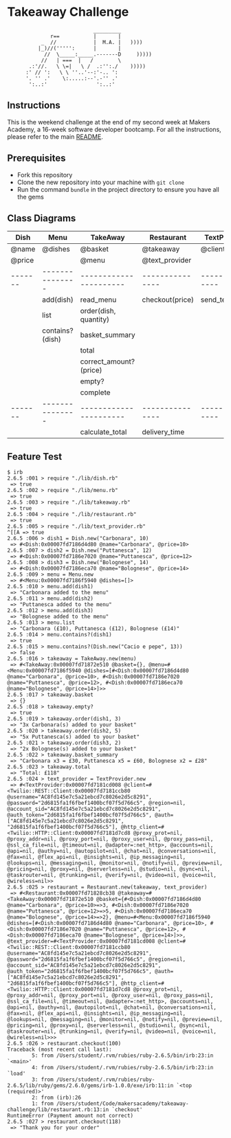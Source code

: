 Takeaway Challenge
==================
```
                            _________
              r==           |       |
           _  //            |  M.A. |   ))))
          |_)//(''''':      |       |
            //  \_____:_____.-------D     )))))
           //   | ===  |   /        \
       .:'//.   \ \=|   \ /  .:'':./    )))))
      :' // ':   \ \ ''..'--:'-.. ':
      '. '' .'    \:.....:--'.-'' .'
       ':..:'                ':..:'

 ```

Instructions
-------

This is the weekend challenge at the end of my second week at Makers Academy, a 16-week software developer bootcamp. For all the instructions, please refer to the main [README](https://github.com/AndreaDiotallevi/takeaway-challenge/blob/master/README.md).

Prerequisites
-------

* Fork this repository
* Clone the new repository into your machine with ```git clone```
* Run the command ```bundle``` in the project directory to ensure you have all the gems

Class Diagrams
-------

| Dish   | Menu            | TakeAway               | Restaurant      | TextProvider    |
| ---    | ----            | ---                    | ---             | ---             |
| @name  | @dishes         | @basket                | @takeaway       | @client         |
| @price |                 | @menu                  | @text_provider  |                 |
|------- | --------------- | ---------------------- | --------------- | --------------- |
|        | add(dish)       | read_menu              | checkout(price) | send_text(time) |
|        | list            | order(dish, quantity)  |                 |                 |
|        | contains?(dish) | basket_summary         |                 |                 |
|        |                 | total                  |                 |                 |
|        |                 | correct_amount?(price) |                 |                 |
|        |                 | empty?                 |                 |                 |
|        |                 | complete               |                 |                 |
|------- | --------------- | ---------------------- | --------------- | --------------- |
|        |                 | calculate_total        | delivery_time   |                 |


Feature Test
-------

```
$ irb
2.6.5 :001 > require "./lib/dish.rb"
 => true 
2.6.5 :002 > require "./lib/menu.rb"
 => true 
2.6.5 :003 > require "./lib/takeaway.rb"
 => true 
2.6.5 :004 > require "./lib/restaurant.rb"
 => true 
2.6.5 :005 > require "./lib/text_provider.rb"
^[[A => true 
2.6.5 :006 > dish1 = Dish.new("Carbonara", 10)
 => #<Dish:0x00007fd7186d4d80 @name="Carbonara", @price=10> 
2.6.5 :007 > dish2 = Dish.new("Puttanesca", 12)
 => #<Dish:0x00007fd7186e7020 @name="Puttanesca", @price=12> 
2.6.5 :008 > dish3 = Dish.new("Bolognese", 14)
 => #<Dish:0x00007fd7186eca70 @name="Bolognese", @price=14> 
2.6.5 :009 > menu = Menu.new
 => #<Menu:0x00007fd7186f5940 @dishes=[]> 
2.6.5 :010 > menu.add(dish1)
 => "Carbonara added to the menu" 
2.6.5 :011 > menu.add(dish2)
 => "Puttanesca added to the menu" 
2.6.5 :012 > menu.add(dish3)
 => "Bolognese added to the menu" 
2.6.5 :013 > menu.list
 => "Carbonara (£10), Puttanesca (£12), Bolognese (£14)" 
2.6.5 :014 > menu.contains?(dish1)
 => true 
2.6.5 :015 > menu.contains?(Dish.new("Cacio e pepe", 13))
 => false 
2.6.5 :016 > takeaway = TakeAway.new(menu)
 => #<TakeAway:0x00007fd71872e510 @basket={}, @menu=#<Menu:0x00007fd7186f5940 @dishes=[#<Dish:0x00007fd7186d4d80 @name="Carbonara", @price=10>, #<Dish:0x00007fd7186e7020 @name="Puttanesca", @price=12>, #<Dish:0x00007fd7186eca70 @name="Bolognese", @price=14>]>> 
2.6.5 :017 > takeaway.basket
 => {} 
2.6.5 :018 > takeaway.empty?
 => true 
2.6.5 :019 > takeaway.order(dish1, 3)
 => "3x Carbonara(s) added to your basket" 
2.6.5 :020 > takeaway.order(dish2, 5)
 => "5x Puttanesca(s) added to your basket" 
2.6.5 :021 > takeaway.order(dish3, 2)
 => "2x Bolognese(s) added to your basket" 
2.6.5 :022 > takeaway.basket_summary
 => "Carbonara x3 = £30, Puttanesca x5 = £60, Bolognese x2 = £28" 
2.6.5 :023 > takeaway.total
 => "Total: £118" 
2.6.5 :024 > text_provider = TextProvider.new
 => #<TextProvider:0x00007fd7181cd008 @client=#<Twilio::REST::Client:0x00007fd7181ccb80 @username="AC8fd145e7c5a21ebcd7c8026e2d5c8291", @password="2d6815fa1f6fbef1400bcf07f5d766c5", @region=nil, @account_sid="AC8fd145e7c5a21ebcd7c8026e2d5c8291", @auth_token="2d6815fa1f6fbef1400bcf07f5d766c5", @auth=["AC8fd145e7c5a21ebcd7c8026e2d5c8291", "2d6815fa1f6fbef1400bcf07f5d766c5"], @http_client=#<Twilio::HTTP::Client:0x00007fd7181d7cd8 @proxy_prot=nil, @proxy_addr=nil, @proxy_port=nil, @proxy_user=nil, @proxy_pass=nil, @ssl_ca_file=nil, @timeout=nil, @adapter=:net_http>, @accounts=nil, @api=nil, @authy=nil, @autopilot=nil, @chat=nil, @conversations=nil, @fax=nil, @flex_api=nil, @insights=nil, @ip_messaging=nil, @lookups=nil, @messaging=nil, @monitor=nil, @notify=nil, @preview=nil, @pricing=nil, @proxy=nil, @serverless=nil, @studio=nil, @sync=nil, @taskrouter=nil, @trunking=nil, @verify=nil, @video=nil, @voice=nil, @wireless=nil>> 
2.6.5 :025 > restaurant = Restaurant.new(takeaway, text_provider)
 => #<Restaurant:0x00007fd71828cb38 @takeaway=#<TakeAway:0x00007fd71872e510 @basket={#<Dish:0x00007fd7186d4d80 @name="Carbonara", @price=10>=>3, #<Dish:0x00007fd7186e7020 @name="Puttanesca", @price=12>=>5, #<Dish:0x00007fd7186eca70 @name="Bolognese", @price=14>=>2}, @menu=#<Menu:0x00007fd7186f5940 @dishes=[#<Dish:0x00007fd7186d4d80 @name="Carbonara", @price=10>, #<Dish:0x00007fd7186e7020 @name="Puttanesca", @price=12>, #<Dish:0x00007fd7186eca70 @name="Bolognese", @price=14>]>>, @text_provider=#<TextProvider:0x00007fd7181cd008 @client=#<Twilio::REST::Client:0x00007fd7181ccb80 @username="AC8fd145e7c5a21ebcd7c8026e2d5c8291", @password="2d6815fa1f6fbef1400bcf07f5d766c5", @region=nil, @account_sid="AC8fd145e7c5a21ebcd7c8026e2d5c8291", @auth_token="2d6815fa1f6fbef1400bcf07f5d766c5", @auth=["AC8fd145e7c5a21ebcd7c8026e2d5c8291", "2d6815fa1f6fbef1400bcf07f5d766c5"], @http_client=#<Twilio::HTTP::Client:0x00007fd7181d7cd8 @proxy_prot=nil, @proxy_addr=nil, @proxy_port=nil, @proxy_user=nil, @proxy_pass=nil, @ssl_ca_file=nil, @timeout=nil, @adapter=:net_http>, @accounts=nil, @api=nil, @authy=nil, @autopilot=nil, @chat=nil, @conversations=nil, @fax=nil, @flex_api=nil, @insights=nil, @ip_messaging=nil, @lookups=nil, @messaging=nil, @monitor=nil, @notify=nil, @preview=nil, @pricing=nil, @proxy=nil, @serverless=nil, @studio=nil, @sync=nil, @taskrouter=nil, @trunking=nil, @verify=nil, @video=nil, @voice=nil, @wireless=nil>>> 
2.6.5 :026 > restaurant.checkout(100)
Traceback (most recent call last):
        5: from /Users/student/.rvm/rubies/ruby-2.6.5/bin/irb:23:in `<main>'
        4: from /Users/student/.rvm/rubies/ruby-2.6.5/bin/irb:23:in `load'
        3: from /Users/student/.rvm/rubies/ruby-2.6.5/lib/ruby/gems/2.6.0/gems/irb-1.0.0/exe/irb:11:in `<top (required)>'
        2: from (irb):26
        1: from /Users/student/Code/makersacademy/takeaway-challenge/lib/restaurant.rb:13:in `checkout'
RuntimeError (Payment amount not correct)
2.6.5 :027 > restaurant.checkout(118)
 => "Thank you for your order" 
```
